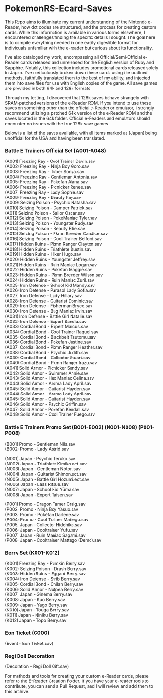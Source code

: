 # PokemonRS-Ecard-Saves
This Repo aims to illuminate my current understanding of the Nintendo e-Reader, how dot codes are structured, and the process for creating custom cards. While this information is available in various forms elsewhere, I encountered challenges finding the specific details I sought. The goal here is to compile everything needed in one easily digestible format for individuals unfamiliar with the e-reader but curious about its functionality.

I've also cataloged my work, encompassing all Official/Semi-Official e-Reader cards released and unreleased for the English version of Ruby and Sapphire. Notably, this collection includes promotional cards released solely in Japan. I've meticulously broken down these cards using the outlined methods, faithfully translated them to the best of my ability, and injected them into save files for use with English copies of the game. All save games are provided in both 64k and 128k formats.

Through my testing, I discovered that 128k saves behave strangely with SRAM-patched versions of the e-Reader ROM. If you intend to use these saves on something other than the official e-Reader or emulator, I strongly recommend utilizing a patched 64k version of the e-Reader ROM and the saves located in the 64k folder. Official e-Readers and emulators should encounter no issues with the true 128k save games.

Below is a list of the saves available, with all items marked as (Japan) being unofficial for the USA and having been translated.
  
### Battle E Trainers Official Set (A001-A048)
(A001) Freezing Ray - Cool Trainer Devin.sav  
(A002) Freezing Ray - Ninja Boy Goro.sav  
(A003) Freezing Ray - Tuber Sonya.sav  
(A004) Freezing Ray - Gentleman Antonia.sav  
(A005) Freezing Ray - Pokefan Alana.sav  
(A006) Freezing Ray - Picnicker Renee.sav  
(A007) Freezing Ray - Lady Sophie.sav  
(A008) Freezing Ray - Beauty Fay.sav  
(A009) Seizing Poison - Psychic Natasha.sav  
(A010) Seizing Poison - Camper Patrick.sav  
(A011) Seizing Poison - Sailor Oscar.sav  
(A012) Seizing Poison - PokeManiac Tyler.sav  
(A013) Seizing Poison - Youngster Rudy.sav  
(A014) Seizing Poison - Beauty Ellie.sav  
(A015) Seizing Poison - Pkmn Breeder Candice.sav  
(A016) Seizing Poison - Cool Trainer Belford.sav  
(A017) Hidden Ruins - Pkmn Ranger Clayton.sav  
(A018) Hidden Ruins - Triathlete Dustin.sav  
(A019) Hidden Ruins - Hiker Hugo.sav  
(A020) Hidden Ruins - Youngster Jeffrey.sav  
(A021) Hidden Ruins - Ruin Maniac Logan.sav  
(A022) Hidden Ruins - Pokefan Maggie.sav  
(A023) Hidden Ruins - Pkmn Breeder Wilson.sav  
(A024) Hidden Ruins - Ruin Maniac Zuril.sav  
(A025) Iron Defense - School Kid Mandy.sav  
(A026) Iron Defense - Parasol Lady Sofia.sav  
(A027) Iron Defense - Lady Hillary.sav  
(A028) Iron Defense - Guitarist Dominic.sav  
(A029) Iron Defense - Fisherman Bryce.sav  
(A030) Iron Defense - Bug Maniac Irvin.sav  
(A031) Iron Defense - Battle Girl Natalie.sav  
(A032) Iron Defense - Expert Sandia.sav  
(A033) Cordial Bond - Expert Marcus.sav  
(A034) Cordial Bond - Cool Trainer Raquel.sav  
(A035) Cordial Bond - Blackbelt Tsutomu.sav  
(A036) Cordial Bond - Pokefan Justine.sav  
(A037) Cordial Bond - Pkmn Ranger Heather.sav  
(A038) Cordial Bond - Psychic Judith.sav  
(A039) Cordial Bond - Collector Stuart.sav  
(A040) Cordial Bond - Pkmn Ranger Irazu.sav  
(A041) Solid Armor - Picnicker Sandy.sav  
(A042) Solid Armor - Swimmer Annie.sav  
(A043) Solid Armor - Hex Maniac Celina.sav  
(A044) Solid Armor - Aroma Lady April.sav  
(A045) Solid Armor - Guitarist Hayden.sav  
(A044) Solid Armor - Aroma Lady April.sav  
(A045) Solid Armor - Guitarist Hayden.sav  
(A046) Solid Armor - Psychic Griffin.sav  
(A047) Solid Armor - Pokefan Kendall.sav  
(A048) Solid Armor - Cool Trainer Fuego.sav  
  
### Battle E Trainers Promo Set (B001-B002) (N001-N008) (P001-P008)
(B001) Promo - Gentleman Nils.sav  
(B002) Promo - Lady Astrid.sav  
  
(N001) Japan - Psychic Teruko.sav  
(N002) Japan - Triathlete Kimiko.ect.sav  
(N003) Japan - Gentleman Nōton.sav  
(N004) Japan - Guitarist Shimon.ect.sav  
(N005) Japan - Battle Girl Hozumi.ect.sav  
(N006) Japan - Lass Ritsue.sav  
(N007) Japan - School Kid Yūma.sav  
(N008) Japan - Expert Taisen.sav  
  
(P001) Promo - Dragon Tamer Craig.sav  
(P002) Promo - Ninja Boy Yasuo.sav  
(P003) Promo - Pokéfan Darlene.sav  
(P004) Promo - Cool Trainer Mattego.sav  
(P005) Japan - Collector Hidehiko.sav  
(P006) Japan - Cooltrainer Yufu.sav  
(P007) Japan - Ruin Maniac Sagami.sav  
(P008) Japan - Cooltrainer Mattego (Demo).sav  
  
### Berry Set (K001-K012)  
(K001) Freezing Ray - Pumkin Berry.sav  
(K002) Seizing Poison - Drash Berry.sav  
(K003) Hidden Ruins - Eggant Berry.sav  
(K004) Iron Defense - Strib Berry.sav  
(K005) Cordial Bond - Chilan Berry.sav  
(K006) Solid Armor - Nutpea Berry.sav  
(K007) Japan - Ginema Berry.sav  
(K008) Japan - Kuo Berry.sav  
(K009) Japan - Yago Berry.sav  
(K010) Japan - Touga Berry.sav  
(K011) Japan - Niniku Berry.sav  
(K012) Japan - Topo Berry.sav  
  
### Eon Ticket (C000)  
(Event - Eon Ticket.sav)  
  
### Regi Doll Decoration  
(Decoration - Regi Doll Gift.sav)  
  
For methods and tools for creating your custom e-Reader cards, please refer to the E-Reader Creation Folder. If you have your e-reader tools to contribute, you can send a Pull Request, and I will review and add them to this archive.
